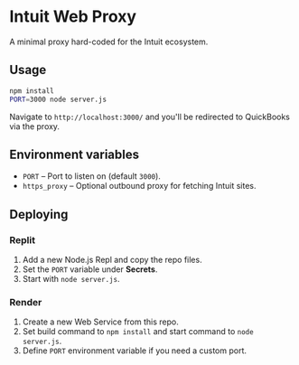 # Intuit Web Proxy

A minimal proxy hard-coded for the Intuit ecosystem.

## Usage

```bash
npm install
PORT=3000 node server.js
```

Navigate to `http://localhost:3000/` and you'll be redirected to QuickBooks via the proxy.

## Environment variables

- `PORT` – Port to listen on (default `3000`).
- `https_proxy` – Optional outbound proxy for fetching Intuit sites.

## Deploying

### Replit

1. Add a new Node.js Repl and copy the repo files.
2. Set the `PORT` variable under **Secrets**.
3. Start with `node server.js`.

### Render

1. Create a new Web Service from this repo.
2. Set build command to `npm install` and start command to `node server.js`.
3. Define `PORT` environment variable if you need a custom port.

